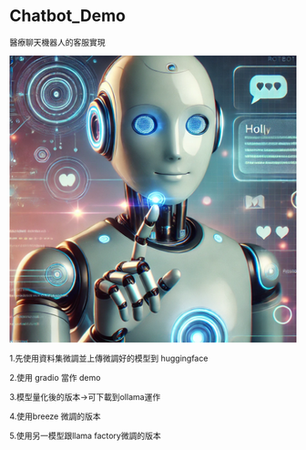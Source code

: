 # Chatbot_Demo

醫療聊天機器人的客服實現

![cover](./img/cover.png)

1.先使用資料集微調並上傳微調好的模型到 huggingface

2.使用 gradio 當作 demo

3.模型量化後的版本->可下載到ollama運作

4.使用breeze 微調的版本

5.使用另一模型跟llama factory微調的版本
